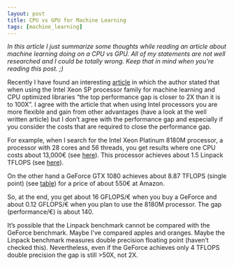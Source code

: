 ```yaml
---
layout: post
title: CPU vs GPU for Machine Learning
tags: [machine_learning]
---
```


_In this article I just summarize some thoughts while reading an article about machine learning doing on a CPU vs GPU. All of my statements are not well researched and I could be totally wrong. Keep that in mind when you're reading this post. ;)_

Recently I have found an interesting [article](https://www.nextplatform.com/2017/10/13/new-optimizations-improve-deep-learning-frameworks-cpus/) in which the author stated that when using the Intel Xeon SP processor family for machine learning and CPU optimized libraries “the top performance gap is closer to 2X than it is to 100X”. I agree with the article that when using Intel processors you are more flexible and gain from other advantages (have a look at the well written article) but I don’t agree with the performance gap and especially if you consider the costs that are required to close the performance gap.

For example, when I search for the Intel Xeon Platinum 8180M processor, a processor with 28 cores and 56 threads, you get results where one CPU costs about 13,000€ (see [here](https://www.future-x.de/intel-xeon-platinum-8180m-25-ghz-28-core-56-threads-385-mb-cache-speicher-lga3647-socket-oem-p-677218/?pv=24&gclid=Cj0KCQjw95vPBRDVARIsAKvPd3L4yf2KabWImppwwCiul9zdr19nYhPL9Qj4YtLR7Xn4xE4XrJ-ZF10aArWvEALw_wcB)). This processor achieves about 1.5 Linpack TFLOPS (see [here](https://www.top500.org/news/intel-forges-new-xeon-line-under-scalable-processor-banner/)).

On the other hand a GeForce GTX 1080 achieves about 8.87 TFLOPS (single point) (see [table](https://www.heise.de/newsticker/meldung/Grafikkarte-Nvidia-GeForce-GTX-1080-Monster-Leistung-fuer-fast-800-Euro-3209254.html)) for a price of about 550€ at Amazon.

So, at the end, you get about 16 GFLOPS/€ when you buy a GeForce and about 0.12 GFLOPS/€ when you plan to use the 8180M processor. The gap (performance/€) is about 140.

It’s possible that the Linpack benchmark cannot be compared with the GeForce benchmark. Maybe I've compared apples and oranges. Maybe the Linpack benchmark measures double precision floating point (haven’t checked this). Nevertheless, even if the GeForce achieves only 4 TFLOPS double precision the gap is still >50X, not 2X.

